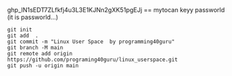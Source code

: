 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  == mytocan keyy passworld (it is passworld...)


    git init
    git add  .
    git commit -m "Linux User Space  by programming40guru"
    git branch -M main
    git remote add origin https://github.com/programing40guru/linux_userspace.git
    git push -u origin main
